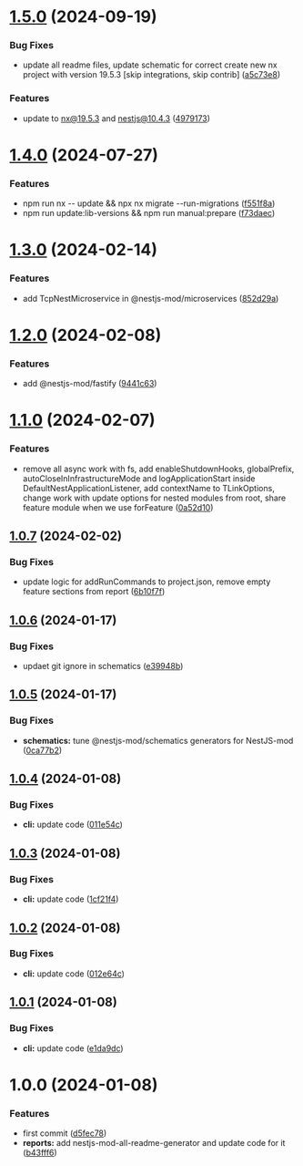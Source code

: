 # [1.5.0](https://github.com/nestjs-mod/nestjs-mod/compare/nestjs-mod-v1.4.0...nestjs-mod-v1.5.0) (2024-09-19)


### Bug Fixes

* update all readme files, update schematic for correct create new nx project with version 19.5.3 [skip integrations, skip contrib] ([a5c73e8](https://github.com/nestjs-mod/nestjs-mod/commit/a5c73e83473592cee25cb12d89ed523fb0a6b7ed))


### Features

* update to nx@19.5.3 and nestjs@10.4.3 ([4979173](https://github.com/nestjs-mod/nestjs-mod/commit/4979173af1f53a277ae28ee64fb7379446bc0242))

# [1.4.0](https://github.com/nestjs-mod/nestjs-mod/compare/nestjs-mod-v1.3.0...nestjs-mod-v1.4.0) (2024-07-27)


### Features

* npm run nx -- update && npx nx migrate --run-migrations ([f551f8a](https://github.com/nestjs-mod/nestjs-mod/commit/f551f8abe1f8cce299a5ced4d02f77a4ab2a6923))
* npm run update:lib-versions && npm run manual:prepare ([f73daec](https://github.com/nestjs-mod/nestjs-mod/commit/f73daec02869108296d5c2d6a26defefa31ef9ea))

# [1.3.0](https://github.com/nestjs-mod/nestjs-mod/compare/nestjs-mod-v1.2.0...nestjs-mod-v1.3.0) (2024-02-14)


### Features

* add TcpNestMicroservice in @nestjs-mod/microservices ([852d29a](https://github.com/nestjs-mod/nestjs-mod/commit/852d29ad7ebbf9f8c61fc2ee45bd285b7cff84fb))

# [1.2.0](https://github.com/nestjs-mod/nestjs-mod/compare/nestjs-mod-v1.1.0...nestjs-mod-v1.2.0) (2024-02-08)


### Features

* add @nestjs-mod/fastify ([9441c63](https://github.com/nestjs-mod/nestjs-mod/commit/9441c6314a3b3d04160cfa7d53eccd5c7f05e79a))

# [1.1.0](https://github.com/nestjs-mod/nestjs-mod/compare/nestjs-mod-v1.0.7...nestjs-mod-v1.1.0) (2024-02-07)


### Features

* remove all async work with fs, add enableShutdownHooks, globalPrefix, autoCloseInInfrastructureMode and logApplicationStart inside DefaultNestApplicationListener, add contextName to TLinkOptions, change work with update options for nested modules from root, share feature module when we use forFeature ([0a52d10](https://github.com/nestjs-mod/nestjs-mod/commit/0a52d10b62eaeadcb4c308edbfb49ec7c5b910f3))

## [1.0.7](https://github.com/nestjs-mod/nestjs-mod/compare/nestjs-mod-v1.0.6...nestjs-mod-v1.0.7) (2024-02-02)


### Bug Fixes

* update logic for addRunCommands to project.json, remove empty feature sections from report ([6b10f7f](https://github.com/nestjs-mod/nestjs-mod/commit/6b10f7f22186255698ae7b230c484956f03cbd34))

## [1.0.6](https://github.com/nestjs-mod/nestjs-mod/compare/nestjs-mod-v1.0.5...nestjs-mod-v1.0.6) (2024-01-17)


### Bug Fixes

* updaet git ignore in schematics ([e39948b](https://github.com/nestjs-mod/nestjs-mod/commit/e39948b5a30f48025da9871b341f39ad12c0cfb2))

## [1.0.5](https://github.com/nestjs-mod/nestjs-mod/compare/nestjs-mod-v1.0.4...nestjs-mod-v1.0.5) (2024-01-17)


### Bug Fixes

* **schematics:** tune @nestjs-mod/schematics generators for NestJS-mod ([0ca77b2](https://github.com/nestjs-mod/nestjs-mod/commit/0ca77b2e0913855da1dbfebc080e8f4822ef4b30))

## [1.0.4](https://github.com/nestjs-mod/nestjs-mod/compare/nestjs-mod-v1.0.3...nestjs-mod-v1.0.4) (2024-01-08)


### Bug Fixes

* **cli:** update code ([011e54c](https://github.com/nestjs-mod/nestjs-mod/commit/011e54c975bc41d1cc6500867de096343a26646b))

## [1.0.3](https://github.com/nestjs-mod/nestjs-mod/compare/nestjs-mod-v1.0.2...nestjs-mod-v1.0.3) (2024-01-08)


### Bug Fixes

* **cli:** update code ([1cf21f4](https://github.com/nestjs-mod/nestjs-mod/commit/1cf21f417dfea971b6abdb5a03d1e6ee1c07be95))

## [1.0.2](https://github.com/nestjs-mod/nestjs-mod/compare/nestjs-mod-v1.0.1...nestjs-mod-v1.0.2) (2024-01-08)


### Bug Fixes

* **cli:** update code ([012e64c](https://github.com/nestjs-mod/nestjs-mod/commit/012e64c5eb0b3324a75b82e4f0ae250cfcab3b39))

## [1.0.1](https://github.com/nestjs-mod/nestjs-mod/compare/nestjs-mod-v1.0.0...nestjs-mod-v1.0.1) (2024-01-08)


### Bug Fixes

* **cli:** update code ([e1da9dc](https://github.com/nestjs-mod/nestjs-mod/commit/e1da9dc75abc2cb8552e4f40f2ae86b787c796ad))

# 1.0.0 (2024-01-08)


### Features

* first commit ([d5fec78](https://github.com/nestjs-mod/nestjs-mod/commit/d5fec7888bf58d4a0d6fc249823523361b738d56))
* **reports:** add nestjs-mod-all-readme-generator and update code for it ([b43fff6](https://github.com/nestjs-mod/nestjs-mod/commit/b43fff651b3c5dd6a6bff7457bc42c91ee83f20e))

